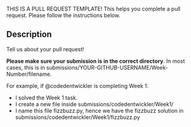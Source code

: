 THIS IS A PULL REQUEST TEMPLATE! This helps you complete a pull request. Please follow the instructions below. 

## Description
Tell us about your pull request!


**Please make sure your submission is in the correct directory**. In most cases, this is in submissions/YOUR-GITHUB-USERNAME/Week-Number/filename.

For example, if @codedentwickler is completing Week 1:
- I solved the Week 1 task.
- I create a new file inside submissions/codedentwickler/Week1/
- I name this file fizzbuzz.py, hence we have the fizzbuzz solution in submissions/codedentwickler/Week1/fizzbuzz.py
